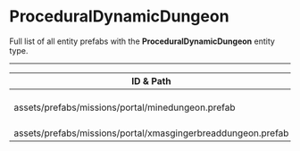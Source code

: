 # ProceduralDynamicDungeon
Full list of all <Badge type="warning" text="2"/> entity prefabs with the **ProceduralDynamicDungeon** entity type.

---
| ID & Path |
| --- |
| <Badge type="tip" text="3461158248"/> <br> assets/prefabs/missions/portal/minedungeon.prefab |
| <Badge type="tip" text="2614965312"/> <br> assets/prefabs/missions/portal/xmasgingerbreaddungeon.prefab |
